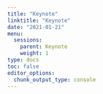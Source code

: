 ```yaml
---
title: "Keynote"
linktitle: "Keynote"
date: "2021-01-21"
menu:
  sessions:
    parent: Keynote
    weight: 1
type: docs
toc: false
editor_options:
  chunk_output_type: console
---
```

